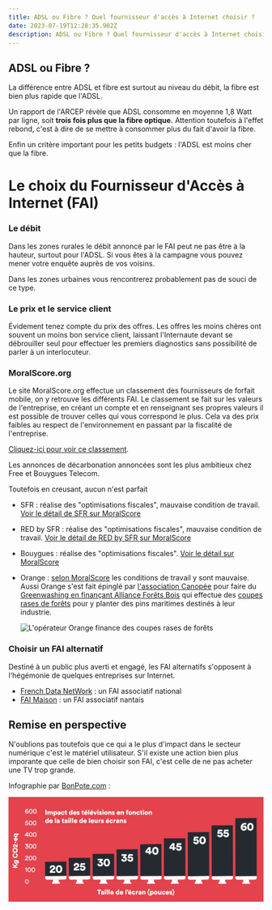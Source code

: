 ```yaml
---
title: ADSL ou Fibre ? Quel fournisseur d'accès à Internet choisir ?
date: 2023-07-19T12:28:35.902Z
description: ADSL ou Fibre ? Quel fournisseur d'accès à Internet choisir ?
---
```

## ADSL ou Fibre ?

La différence entre ADSL et fibre est surtout au niveau du débit, la fibre est bien plus rapide que l'ADSL.

U﻿n rapport de l'ARCEP révèle que ADSL consomme en moyenne 1,8 Watt par ligne, soit **trois fois plus que la fibre optique.** Attention toutefois à l'effet rebond, c'est à dire de se mettre à consommer plus du fait d'avoir la fibre.

E﻿nfin un critère important pour les petits budgets : l'ADSL est moins cher que la fibre.

# L﻿e choix du Fournisseur d'Accès à Internet (FAI)

### L﻿e débit

D﻿ans les zones rurales le débit annoncé par le FAI peut ne pas être à la hauteur, surtout pour l'ADSL. Si vous êtes à la campagne vous pouvez mener votre enquête auprès de vos voisins. 

D﻿ans les zones urbaines vous rencontrerez probablement pas de souci de ce type.

### L﻿e prix et le service client

Évidement tenez compte du prix des offres. Les offres les moins chères ont souvent un moins bon service client, laissant l'Internaute devant se débrouiller seul pour effectuer les premiers diagnostics sans possibilité de parler à un interlocuteur.

### M﻿oralScore.org

L﻿e site MoralScore.org effectue un classement des fournisseurs de forfait mobile, on y retrouve les différents FAI. Le classement se fait sur les valeurs de l'entreprise, en créant un compte et en renseignant ses propres valeurs il est possible de trouver celles qui vous correspond le plus. Cela va des prix faibles au respect de l'environnement en passant par la fiscalité de l'entreprise.

[C﻿liquez-ici pour voir ce classement](https://moralscore.org/sectors/operateurs/).

L﻿es annonces de décarbonation annoncées sont les plus ambitieux chez Free et Bouygues Telecom.

Toutefois en creusant, aucun n'est parfait 

* SFR : réalise des "optimisations fiscales", mauvaise condition de travail. [Voir le détail de SFR sur MoralScore](https://moralscore.org/companies/sfr/)
* RED by SFR : réalise des "optimisations fiscales", mauvaise condition de travail. [Voir le détail de RED by SFR sur MoralScore](https://moralscore.org/companies/red-by-sfr/)
* Bouygues : réalise des "optimisations fiscales". [Voir le détail sur MoralScore](https://moralscore.org/companies/bouygues-telecom/)
* Orange : [selon MoralScore](https://moralscore.org/companies/orange/) les conditions de travail y sont mauvaise. 
  Aussi Orange s'est fait épinglé par [l'association Canopée](https://www.canopee-asso.org/) pour faire du [Greenwashing en finançant Alliance Forêts Bois](https://www.canopee-asso.org/greenwashing-canopee-interpelle-alliance-forets-bois/) qui effectue des [coupes rases de forêts](https://www.youtube.com/watch?v=OxI0g31Sq8k&t=1005s) pour y planter des pins maritimes destinés à leur industrie.

  ![L'opérateur Orange finance des coupes rases de forêts](capture-décran-2023-06-06-à-11.00.45.png "L'opérateur Orange finance des coupes rases de forêts")

### Choisir un FAI alternatif

Destiné à un public plus averti et engagé, les FAI alternatifs s'opposent à l'hégémonie de quelques entreprises sur Internet.

* [French Data NetWork](https://www.fdn.fr/) : un FAI associatif national
* [F﻿AI Maison](https://www.faimaison.net/) : un FAI associatif nantais

## Remise en perspective

N﻿'oublions pas toutefois que ce qui a le plus d'impact dans le secteur numérique c'est le matériel utilisateur. S'il existe une action bien plus imporante que celle de bien choisir son FAI, c'est celle de ne pas acheter une TV trop grande.

Infographie par [BonPote.com](bonpote.com) : 

![Empreinte carbone écran de TV](ecrantv.jpg "Empreinte carbone écran de TV")